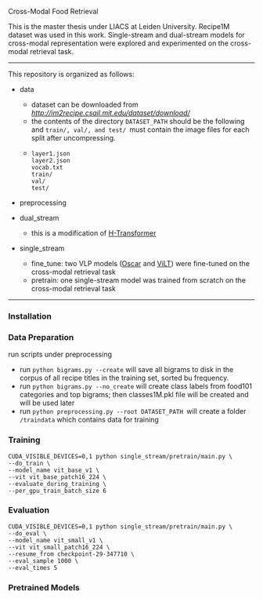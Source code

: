 Cross-Modal Food Retrieval

This is the master thesis under LIACS at Leiden University.  Recipe1M dataset was used in this work. Single-stream and dual-stream models for cross-modal representation were explored and experimented on the cross-modal retrieval task.

---

This repository is organized as follows:

* data

  * dataset can be downloaded from *http://im2recipe.csail.mit.edu/dataset/download/*
  * the contents of the directory `DATASET_PATH` should be the following and `train/, val/, and test/ `must contain the image files for each split after uncompressing.
  * ```
    layer1.json
    layer2.json
    vocab.txt
    train/
    val/
    test/
    ```
* preprocessing
* dual_stream

  * this is a modification of [H-Transformer](https://github.com/amzn/image-to-recipe-transformers)
* single_stream

  * fine_tune: two VLP models ([Oscar](https://github.com/microsoft/Oscar) and [ViLT](https://github.com/dandelin/ViLT)) were fine-tuned on the cross-modal retrieval task
  * pretrain: one single-stream model was trained from scratch on the cross-modal retrieval task

---

### Installation

### Data Preparation

run scripts under preprocessing

* run `python bigrams.py --create` will save all bigrams to disk in the corpus of all recipe titles in the training set, sorted bu frequency.
* run `python bigrams.py --no_create` will create class labels from food101 categories and top bigrams; then classes1M.pkl file will be created and will be used later
* run `python preprocessing.py --root DATASET_PATH `will create a folder `/traindata` which contains data for training

### Training

```
CUDA_VISIBLE_DEVICES=0,1 python single_stream/pretrain/main.py \
--do_train \
--model_name vit_base_v1 \
--vit vit_base_patch16_224 \
--evaluate_during_training \
--per_gpu_train_batch_size 6
```

### Evaluation

```
CUDA_VISIBLE_DEVICES=0,1 python single_stream/pretrain/main.py \
--do_eval \
--model_name vit_small_v1 \
--vit vit_small_patch16_224 \
--resume_from checkpoint-29-347710 \
--eval_sample 1000 \
--eval_times 5
```

### Pretrained Models
